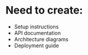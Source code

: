 # Need to create:
- Setup instructions
- API documentation
- Architecture diagrams
- Deployment guide 